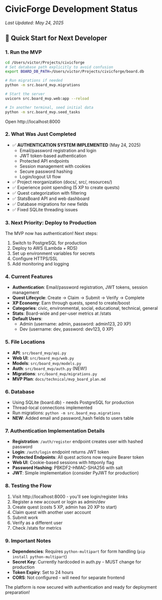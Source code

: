 # CivicForge Development Status
*Last Updated: May 24, 2025*

## 🎯 Quick Start for Next Developer

### 1. Run the MVP
```bash
cd /Users/victor/Projects/civicforge
# Set database path explicitly to avoid confusion
export BOARD_DB_PATH=/Users/victor/Projects/civicforge/board.db

# Run migrations if needed
python -m src.board_mvp.migrations

# Start the server
uvicorn src.board_mvp.web:app --reload

# In another terminal, seed initial data
python -m src.board_mvp.seed_tasks
```
Open http://localhost:8000

### 2. What Was Just Completed
- ✅ **AUTHENTICATION SYSTEM IMPLEMENTED** (May 24, 2025)
  - Email/password registration and login
  - JWT token-based authentication
  - Protected API endpoints
  - Session management with cookies
  - Secure password hashing
  - Login/logout UI flow
- ✅ Project reorganization (docs/, src/, resources/)
- ✅ Experience point spending (5 XP to create quests)
- ✅ Quest categorization with filtering
- ✅ StatsBoard API and web dashboard
- ✅ Database migrations for new fields
- ✅ Fixed SQLite threading issues

### 3. Next Priority: Deploy to Production
The MVP now has authentication! Next steps:
1. Switch to PostgreSQL for production
2. Deploy to AWS (Lambda + RDS)
3. Set up environment variables for secrets
4. Configure HTTPS/SSL
5. Add monitoring and logging

### 4. Current Features
- **Authentication**: Email/password registration, JWT tokens, session management
- **Quest Lifecycle**: Create → Claim → Submit → Verify → Complete
- **XP Economy**: Earn through quests, spend to create/boost
- **Categories**: civic, environmental, social, educational, technical, general
- **Stats**: Board-wide and per-user metrics at /stats
- **Default Users**: 
  - Admin (username: admin, password: admin123, 20 XP)
  - Dev (username: dev, password: dev123, 0 XP)

### 5. File Locations
- **API**: `src/board_mvp/api.py`
- **Web UI**: `src/board_mvp/web.py`
- **Models**: `src/board_mvp/models.py`
- **Auth**: `src/board_mvp/auth.py` (NEW!)
- **Migrations**: `src/board_mvp/migrations.py`
- **MVP Plan**: `docs/technical/mvp_board_plan.md`

### 6. Database
- Using SQLite (board.db) - needs PostgreSQL for production
- Thread-local connections implemented
- Run migrations: `python -m src.board_mvp.migrations`
- **NEW**: Added email and password_hash fields to users table

### 7. Authentication Implementation Details
- **Registration**: `/auth/register` endpoint creates user with hashed password
- **Login**: `/auth/login` endpoint returns JWT token
- **Protected Endpoints**: All quest actions now require Bearer token
- **Web UI**: Cookie-based sessions with httponly flag
- **Password Hashing**: PBKDF2-HMAC-SHA256 with salt
- **JWT**: Simple implementation (consider PyJWT for production)

### 8. Testing the Flow
1. Visit http://localhost:8000 - you'll see login/register links
2. Register a new account or login as admin/dev
3. Create quest (costs 5 XP, admin has 20 XP to start)
4. Claim quest with another user account
5. Submit work
6. Verify as a different user
7. Check /stats for metrics

### 9. Important Notes
- **Dependencies**: Requires `python-multipart` for form handling (`pip install python-multipart`)
- **Secret Key**: Currently hardcoded in auth.py - MUST change for production
- **Token Expiry**: Set to 24 hours
- **CORS**: Not configured - will need for separate frontend

The platform is now secured with authentication and ready for deployment preparation!